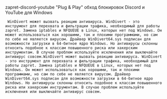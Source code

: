  zapret-discord-youtube 
 "Plug & Play" обход блокировок  Discord и  YouTube для Windows

	
	 WinDivert может вызвать реакцию антивируса. WinDivert - это инструмент для перехвата и фильтрации трафика, необходимый для работы zapret. Замена iptables и NFQUEUE в Linux, которых нет под Windows. Он может использоваться как хорошими, так и плохими программами, но сам по себе не является вирусом. Драйвер WinDivert64.sys подписан для возможности загрузки в 64-битное ядро Windows. Но антивирусы склонны относить подобное к классам повышенного риска или хакерским инструментам. В случае проблем используйте исключения или выключайте антивирус совсем.WinDivert может вызвать реакцию антивируса. WinDivert - это инструмент для перехвата и фильтрации трафика, необходимый для работы zapret. Замена iptables и NFQUEUE в Linux, которых нет под Windows. Он может использоваться как хорошими, так и плохими программами, но сам по себе не является вирусом. Драйвер WinDivert64.sys подписан для возможности загрузки в 64-битное ядро Windows. Но антивирусы склонны относить подобное к классам повышенного риска или хакерским инструментам. В случае проблем используйте исключения или выключайте антивирус совсем.
